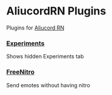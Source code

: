 # AliucordRN Plugins
Plugins for [Aliucord RN](https://github.com/Aliucord/AliucordRN)

### [Experiments](https://github.com/janisslsm/AliucordRN-Plugins/raw/builds/Experiments.zip)
Shows hidden Experiments tab

### [FreeNitro](https://github.com/janisslsm/AliucordRN-Plugins/raw/builds/FreeNitro.zip)
Send emotes without having nitro
